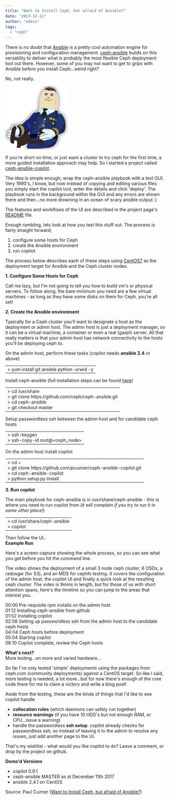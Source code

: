 ```yaml
---
title: "Want to Install Ceph, but afraid of Ansible?"
date: "2017-12-11"
author: "admin"
tags: 
  - "ceph"
---
```


  

  
There is no doubt that [Ansible](https://github.com/ansible/ansible) is a pretty cool automation engine for provisioning and configuration management. [ceph-ansible](https://github.com/ceph/ceph-ansible) builds on this versatility to deliver what is probably the most flexible Ceph deployment tool out there. However, some of you may not want to get to grips with Ansible before you install Ceph...weird right?

  
No, not really.  
  
[![](images/autopilot2.png)](https://2.bp.blogspot.com/-qwNm9p1rQ30/Wi2tgjiTNpI/AAAAAAAAA-U/-uLAvJqSw_E9aJerti3KBiGKAyNCJG28gCLcBGAs/s1600/autopilot2.png)  

If you're short on time, or just want a cluster to try ceph for the first time, a more guided installation approach may help. So I started a project called [ceph-ansible-copilot](https://github.com/pcuzner/ceph-ansible-copilot). 

  

The idea is simple enough; wrap the ceph-ansible playbook with a text GUI. Very 1990's, I know, but now instead of copying and editing various files you simply start the copilot tool, enter the details and click 'deploy'. The playbook runs in the background within the GUI and any errors are shown there and then...no more drowning in an ocean of scary ansible output :)

  
The features and workflows of the UI are described in the project page's [README](https://github.com/pcuzner/ceph-ansible-copilot/blob/master/README.md) file.  
  

Enough rambling, lets look at how you test this stuff out. The process is fairly straight forward;

1. configure some hosts for Ceph
2. create the Ansible environment
3. run copilot

The process below describes each of these steps using [CentOS7](https://www.centos.org/) as the deployment target for Ansible and the Ceph cluster nodes.  

**1\. Configure Some Hosts for Ceph**  

Call me lazy, but I'm not going to tell you how to build vm's or physical servers. To follow along, the bare minimum you need are a few virtual machines - as long as they have some disks on them for Ceph, you're all set!

  
**2\. Create the Ansible environment**  

Typically for a Ceph cluster you'll want to designate a host as the deployment or admin host. The admin host is just a deployment manager, so it can be a virtual machine, a container or even a real (gasp!) server. All that really matters is that your admin host has network connectivity to the hosts you'll be deploying ceph to.  
  

On the admin host, perform these tasks (copilot needs **ansible 2.4** or above)  

<table><tbody><tr><td>&gt; yum install git ansible python-urwid -y</td></tr></tbody></table>

Install ceph-ansible (full installation steps can be found [here](http://docs.ceph.com/ceph-ansible/master/))  

<table><tbody><tr><td>&gt; cd /usr/share<br>&gt; git clone https://github.com/ceph/ceph-ansible.git<br>&gt; cd ceph-ansible<br>&gt; git checkout master</td></tr></tbody></table>

Setup passwordless ssh between the admin host and for candidate ceph hosts  

<table><tbody><tr><td>&gt; ssh-keygen<br>&gt; ssh-copy-id root@&lt;ceph_node&gt;</td></tr></tbody></table>

On the admin host install copilot  

<table><tbody><tr><td>&gt; cd ~<br>&gt; git clone https://github.com/pcuzner/ceph-ansible-copilot.git<br>&gt; cd ceph-ansible-copilot<br>&gt; python setup.py install&nbsp;</td></tr></tbody></table>

**3\. Run copilot**  

The main playbook for ceph-ansible is in /usr/share/ceph-ansible - this is where you need to run copilot from (_it will complain if you try to run it in some other place!_)

<table><tbody><tr><td>&gt; cd /usr/share/ceph-ansible<br>&gt; copilot</td></tr></tbody></table>

Then follow the UI..  
**Example Run**  

Here's a screen capture showing the whole process, so you can see what you get before you hit the command line.

  

  

  

The video shows the deployment of a small 3 node ceph cluster, 6 OSDs, a radosgw (for S3), and an MDS for cephfs testing. It covers the configuration of the admin host, the copilot UI and finally a quick look at the resulting ceph cluster. The video is 9mins in length, but for those of us with short attention spans, here's the timeline so you can jump to the areas that interest you.  
  
00:00 Pre-requisite rpm installs on the admin host  
01:12 Installing ceph-ansible from github  
01:52 Installing copilot  
02:58 Setting up passwordless ssh from the admin host to the candidate ceph hosts  
04:04 Ceph hosts before deployment  
05:04 Starting copilot  
08:10 Copilot complete, review the Ceph hosts  
  

  
  
**What's next?**  
More testing...on more and varied hardware...  
  

So far I've only tested 'simple' deployments using the packages from ceph.com (community deployments) against a CentOS target. So like I said, more testing is needed, a lot more...but for now there's enough of the core code there for me to claim a victory and write a blog post!

  

Aside from the testing, these are the kinds of things that I'd like to see copilot handle  

- **collocation rules** (which daemons can safely run together)
- **resource warnings** (if you have 10 HDD's but not enough RAM, or CPU...issue a warning)
- handle the passwordless **ssh setup**. copilot already checks for passwordless ssh, so instead of leaving it to the admin to resolve any issues, just add another page to the UI.

That's my wishlist - what would you like copilot to do? Leave a comment, or drop by the project on github.  
  
**Demo'd Versions**  

- copilot 0.9.1
- ceph-ansible MASTER as at December 11th 2017
- ansible 2.4.1 on CentOS

  
  
  
  

Source: Paul Cuzner ([Want to Install Ceph, but afraid of Ansible?](http://opensource-storage.blogspot.com/2017/12/want-to-install-ceph-but-afraid-of.html))
